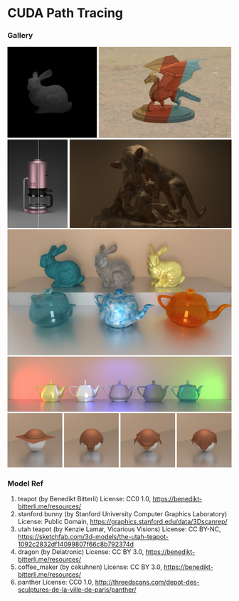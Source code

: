 # CUDA Path Tracing

### Gallery
![alt text](pic/all.png)
![alt text](pic/2K.jpg)
![alt text](pic/mat.png)
![alt text](pic/cloth.jpg)

### Model Ref

1. teapot (by Benedikt Bitterli) License: CC0 1.0, https://benedikt-bitterli.me/resources/
1. stanford bunny (by Stanford University Computer Graphics Laboratory) License: Public Domain, https://graphics.stanford.edu/data/3Dscanrep/
1. utah teapot (by Kenzie Lamar, Vicarious Visions) License: CC BY-NC, https://sketchfab.com/3d-models/the-utah-teapot-1092c2832df14099807f66c8b792374d
1. dragon (by Delatronic) License: CC BY 3.0, https://benedikt-bitterli.me/resources/
1. coffee_maker (by cekuhnen) License: CC BY 3.0, https://benedikt-bitterli.me/resources/
1. panther License: CC0 1.0, http://threedscans.com/depot-des-sculptures-de-la-ville-de-paris/panther/
